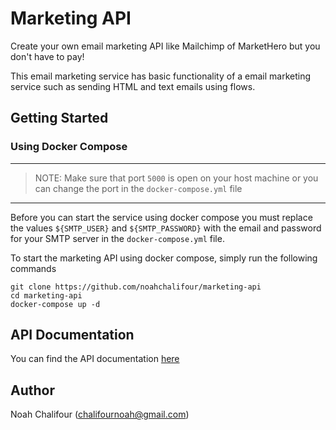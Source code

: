 # Marketing API

Create your own email marketing API like Mailchimp of MarketHero but you don't have to pay!

This email marketing service has basic functionality of a email marketing service such as sending HTML and text emails using flows.

## Getting Started

### Using Docker Compose

---

> NOTE: Make sure that port `5000` is open on your host machine or you can change the port in the `docker-compose.yml` file

---

Before you can start the service using docker compose you must replace the values `${SMTP_USER}` and `${SMTP_PASSWORD}` with the email and password for your SMTP server in the `docker-compose.yml` file.

To start the marketing API using docker compose, simply run the following commands

```
git clone https://github.com/noahchalifour/marketing-api
cd marketing-api
docker-compose up -d
```

## API Documentation

You can find the API documentation [here](https://documenter.getpostman.com/view/7752677/SVzz1deN?version=latest)

## Author

Noah Chalifour (chalifournoah@gmail.com)